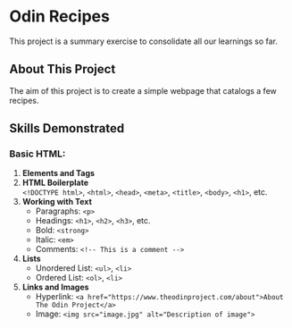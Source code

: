 # Odin Recipes

This project is a summary exercise to consolidate all our learnings so far.

## About This Project

The aim of this project is to create a simple webpage that catalogs a few recipes.

## Skills Demonstrated

### Basic HTML:
1. **Elements and Tags**
2. **HTML Boilerplate**  
   `<!DOCTYPE html>`, `<html>`, `<head>`, `<meta>`, `<title>`, `<body>`, `<h1>`, etc.
3. **Working with Text**  
   - Paragraphs: `<p>`
   - Headings: `<h1>`, `<h2>`, `<h3>`, etc.
   - Bold: `<strong>`
   - Italic: `<em>`
   - Comments: `<!-- This is a comment -->`
4. **Lists**  
   - Unordered List: `<ul>`, `<li>`
   - Ordered List: `<ol>`, `<li>`
5. **Links and Images**  
   - Hyperlink: `<a href="https://www.theodinproject.com/about">About The Odin Project</a>`
   - Image: `<img src="image.jpg" alt="Description of image">`
